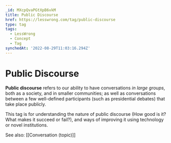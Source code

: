 ```yaml
---
_id: MXcpQvaPGtXpB6vkM
title: Public Discourse
href: https://lesswrong.com/tag/public-discourse
type: tag
tags:
  - LessWrong
  - Concept
  - Tag
synchedAt: '2022-08-29T11:03:16.294Z'
---
```

# Public Discourse

**Public discourse** refers to our ability to have conversations *in large groups*, both as a society, and in smaller communities; as well as conversations between a few well-defined participants (such as presidential debates) that take place publicly. 

This tag is for understanding the nature of public discourse (How good is it? What makes it succeed or fail?), and ways of improving it using technology or novel institutions. 

See also: [[Conversation (topic)]]